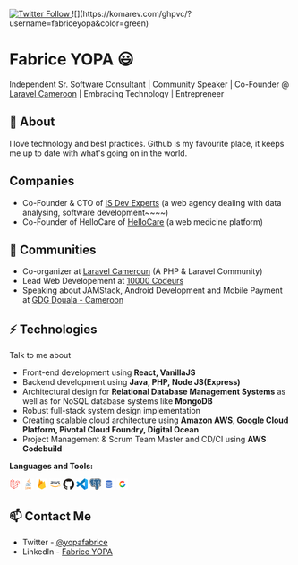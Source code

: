 <p>
  <a href="https://twitter.com/yopafabrice">
    <img alt="Twitter Follow" src="https://img.shields.io/twitter/follow/yopafabrice?style=for-the-badge">
  </a>
  ![](https://komarev.com/ghpvc/?username=fabriceyopa&color=green)

</p>

# Fabrice YOPA 😃

Independent Sr. Software Consultant | Community Speaker | Co-Founder @ [Laravel Cameroon](https://laravel.cm) | Embracing Technology | Entrepreneer

## 🧐 About

I love technology and best practices. Github is my favourite place, it keeps me up to date with what's going on in the world.

## Companies

- Co-Founder & CTO of [IS Dev Experts](https://isdevexperts.com) (a web agency dealing with data analysing, software development~~~~)
- Co-Founder of HelloCare of [HelloCare](https://hellocare.org) (a web medicine platform)

## 👯 Communities

- Co-organizer at [Laravel Cameroun](https://laravel.cm) (A PHP & Laravel Community)
- Lead Web Developement at [10000 Codeurs](https://10000codeurs.com/)
- Speaking about JAMStack, Android Development and Mobile Payment at [GDG Douala - Cameroon](https://devfest.gdgdouala.com/)

## ⚡ Technologies

Talk to me about

- Front-end development using **React, VanillaJS**
- Backend development using **Java, PHP, Node JS(Express)**
- Architectural design for **Relational Database Management Systems** as well as for NoSQL database systems like **MongoDB**
- Robust full-stack system design implementation
- Creating scalable cloud architecture using **Amazon AWS, Google Cloud Platform, Pivotal Cloud Foundry, Digital Ocean**
- Project Management & Scrum Team Master and CD/CI using **AWS Codebuild**

**Languages and Tools:**

<code><img height="20" src="https://raw.githubusercontent.com/github/explore/56a826d05cf762b2b50ecbe7d492a839b04f3fbf/topics/laravel/laravel.png"></code>
<code><img height="20" src="https://raw.githubusercontent.com/github/explore/80688e429a7d4ef2fca1e82350fe8e3517d3494d/topics/java/java.png"></code>
<code><img height="20" src="https://raw.githubusercontent.com/github/explore/80688e429a7d4ef2fca1e82350fe8e3517d3494d/topics/firebase/firebase.png"></code>
<code><img height="20" src="https://raw.githubusercontent.com/github/explore/fbceb94436312b6dacde68d122a5b9c7d11f9524/topics/aws/aws.png"></code>
<code><img height="20" src="https://raw.githubusercontent.com/github/explore/89bdd9644f44d1b12180fd512b95574fe4c54617/topics/github-api/github-api.png"></code>
<code><img height="20" src="https://raw.githubusercontent.com/github/explore/80688e429a7d4ef2fca1e82350fe8e3517d3494d/topics/visual-studio-code/visual-studio-code.png"></code>
<code><img height="20" src="https://raw.githubusercontent.com/github/explore/80688e429a7d4ef2fca1e82350fe8e3517d3494d/topics/postgresql/postgresql.png"></code>
<code><img height="20" src="https://raw.githubusercontent.com/github/explore/80688e429a7d4ef2fca1e82350fe8e3517d3494d/topics/sql/sql.png"></code>
<code><img height="20" src="https://raw.githubusercontent.com/github/explore/80688e429a7d4ef2fca1e82350fe8e3517d3494d/topics/google/google.png"></code>

## 📫 Contact Me

- Twitter - [@yopafabrice](https://twitter.com/yopafabrice)
- LinkedIn - [Fabrice YOPA](https://www.linkedin.com/in/fabriceyopa/)
